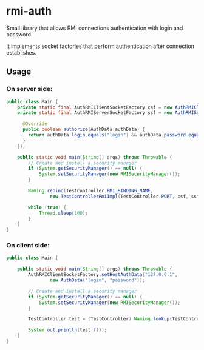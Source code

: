 # rmi-auth

Small library that allows RMI connections authentication with login and password.

It implements socket factories that perform authentication after connection establishes.

## Usage

### On server side:

```java
public class Main {
    private static final AuthRMIClientSocketFactory csf = new AuthRMIClientSocketFactory();
    private static final AuthRMIServerSocketFactory ssf = new AuthRMIServerSocketFactory(new Authorizer() {

      @Override
      public boolean authorize(AuthData authData) {
        return authData.login.equals("login") && authData.password.equals("password");
      }
    });

    public static void main(String[] args) throws Throwable {
        // Create and install a security manager
        if (System.getSecurityManager() == null) {
            System.setSecurityManager(new RMISecurityManager());
        }

        Naming.rebind(TestController.RMI_BINDING_NAME,
                new TestControllerRmiImpl(TestController.PORT, csf, ssf));

        while (true) {
            Thread.sleep(100);
        }
    }
}
```

### On client side:

```java
public class Main {

    public static void main(String[] args) throws Throwable {
        AuthRMIClientSocketFactory.setHostAuthData("127.0.0.1",
                new AuthData("login", "password"));

        // Create and install a security manager
        if (System.getSecurityManager() == null) {
            System.setSecurityManager(new RMISecurityManager());
        }

        TestController test = (TestController) Naming.lookup(TestController.RMI_BINDING_NAME);

        System.out.println(test.f());
    }
}
```
